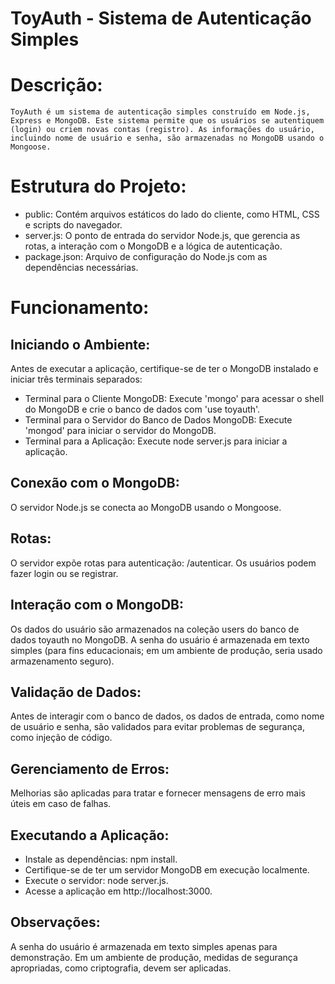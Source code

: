 # ToyAuth - Sistema de Autenticação Simples

# Descrição:
    ToyAuth é um sistema de autenticação simples construído em Node.js, Express e MongoDB. Este sistema permite que os usuários se autentiquem (login) ou criem novas contas (registro). As informações do usuário, incluindo nome de usuário e senha, são armazenadas no MongoDB usando o Mongoose.

# Estrutura do Projeto:
* public: Contém arquivos estáticos do lado do cliente, como HTML, CSS e scripts do navegador.
* server.js: O ponto de entrada do servidor Node.js, que gerencia as rotas, a interação com o MongoDB e a lógica de autenticação.
* package.json: Arquivo de configuração do Node.js com as dependências necessárias.

# Funcionamento:

## Iniciando o Ambiente:
Antes de executar a aplicação, certifique-se de ter o MongoDB instalado e iniciar três terminais separados:
* Terminal para o Cliente MongoDB: Execute 'mongo' para acessar o shell do MongoDB e crie o banco de dados com 'use toyauth'.
* Terminal para o Servidor do Banco de Dados MongoDB: Execute 'mongod' para iniciar o servidor do MongoDB.
* Terminal para a Aplicação: Execute node server.js para iniciar a aplicação.

## Conexão com o MongoDB:
O servidor Node.js se conecta ao MongoDB usando o Mongoose.

## Rotas:
O servidor expõe rotas para autenticação: /autenticar.
Os usuários podem fazer login ou se registrar.

## Interação com o MongoDB:
Os dados do usuário são armazenados na coleção users do banco de dados toyauth no MongoDB.
A senha do usuário é armazenada em texto simples (para fins educacionais; em um ambiente de produção, seria usado armazenamento seguro).

## Validação de Dados:
Antes de interagir com o banco de dados, os dados de entrada, como nome de usuário e senha, são validados para evitar problemas de segurança, como injeção de código.

## Gerenciamento de Erros:
Melhorias são aplicadas para tratar e fornecer mensagens de erro mais úteis em caso de falhas.

## Executando a Aplicação:
* Instale as dependências: npm install.
* Certifique-se de ter um servidor MongoDB em execução localmente.
* Execute o servidor: node server.js.
* Acesse a aplicação em http://localhost:3000.

## Observações:
A senha do usuário é armazenada em texto simples apenas para demonstração. Em um ambiente de produção, medidas de segurança apropriadas, como criptografia, devem ser aplicadas.